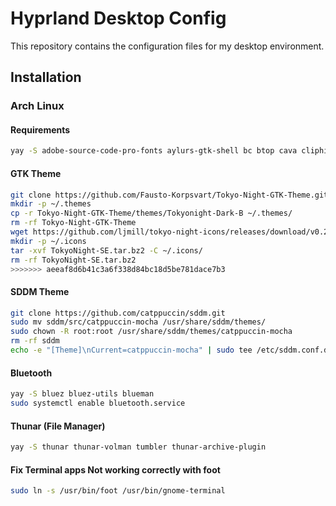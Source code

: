 # Hyprland Desktop Config

This repository contains the configuration files for my desktop environment.

## Installation

### Arch Linux

#### Requirements

```bash
yay -S adobe-source-code-pro-fonts aylurs-gtk-shell bc btop cava cliphist ffmpegthumbs foot gnome-keyring gnome-system-monitor grim gtk-engine-murrine gvfs gvfs-mtp hyprland hyprpicker-git jq layer-shell-qt5 mousepad mpv network-manager-applet noto-fonts-emoji nvtop nwg-look-bin otf-font-awesome otf-font-awesome-4 pacman-contrib pamixer pavucontrol pipewire-alsa playerctl polkit-kde-agent python-pam python-requests qt5-graphicaleffects qt5-svg qt5-quickcontrols2 qt5ct sassc sysstat slurp swappy swaybg swayidle sway-audio-idle-inhibit-git swww ttf-droid ttf-fira-code ttf-jetbrains-mono ttf-jetbrains-mono-nerd viewnior vim wget wl-clipboard wl-gammarelay-rs wlsunset wofi xdg-user-dirs
```

#### GTK Theme

```bash
git clone https://github.com/Fausto-Korpsvart/Tokyo-Night-GTK-Theme.git
mkdir -p ~/.themes
cp -r Tokyo-Night-GTK-Theme/themes/Tokyonight-Dark-B ~/.themes/
rm -rf Tokyo-Night-GTK-Theme
wget https://github.com/ljmill/tokyo-night-icons/releases/download/v0.2.0/TokyoNight-SE.tar.bz2
mkdir -p ~/.icons
tar -xvf TokyoNight-SE.tar.bz2 -C ~/.icons/
rm -rf TokyoNight-SE.tar.bz2
>>>>>>> aeeaf8d6b41c3a6f338d84bc18d5be781dace7b3
```

#### SDDM Theme

```bash
git clone https://github.com/catppuccin/sddm.git
sudo mv sddm/src/catppuccin-mocha /usr/share/sddm/themes/
sudo chown -R root:root /usr/share/sddm/themes/catppuccin-mocha
rm -rf sddm
echo -e "[Theme]\nCurrent=catppuccin-mocha" | sudo tee /etc/sddm.conf.d/theme.conf > /dev/null
```

#### Bluetooth

```bash
yay -S bluez bluez-utils blueman
sudo systemctl enable bluetooth.service
```

#### Thunar (File Manager)

```bash
yay -S thunar thunar-volman tumbler thunar-archive-plugin
```

#### Fix Terminal apps Not working correctly with foot
    
```bash
sudo ln -s /usr/bin/foot /usr/bin/gnome-terminal
```
